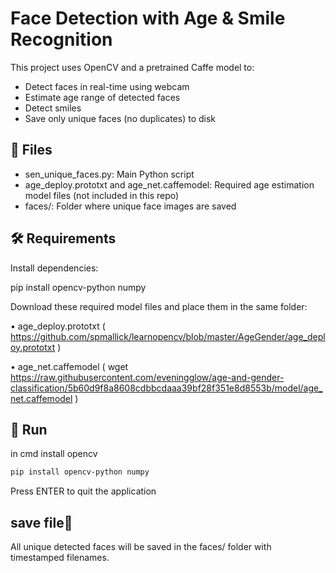 # Face Detection with Age & Smile Recognition

This project uses OpenCV and a pretrained Caffe model to:

- Detect faces in real-time using webcam
- Estimate age range of detected faces
- Detect smiles
- Save only unique faces (no duplicates) to disk

## 📂 Files
- sen_unique_faces.py: Main Python script
- age_deploy.prototxt and age_net.caffemodel: Required age estimation model files (not included in this repo)
- faces/: Folder where unique face images are saved

## 🛠 Requirements

Install dependencies:

pip install opencv-python numpy


Download these required model files and place them in the same folder:
 
 • age_deploy.prototxt ( https://github.com/spmallick/learnopencv/blob/master/AgeGender/age_deploy.prototxt )
 
 • age_net.caffemodel ( wget https://raw.githubusercontent.com/eveningglow/age-and-gender-classification/5b60d9f8a8608cdbbcdaaa39bf28f351e8d8553b/model/age_net.caffemodel )


## 🚀 Run

in cmd install opencv

```bash
pip install opencv-python numpy
```
Press ENTER to quit the application
## save file📸
All unique detected faces will be saved in the faces/ folder with timestamped filenames.
